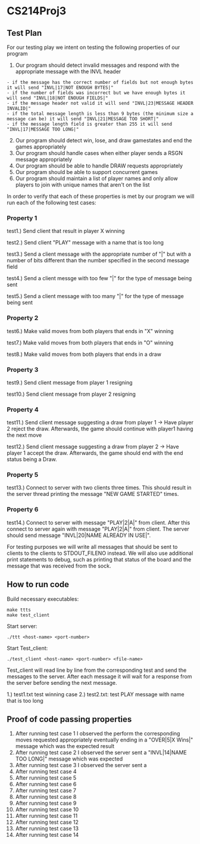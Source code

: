 # CS214Proj3

## Test Plan
  
  For our testing play we intent on testing the following properties of our program
  
  1. Our program should detect invalid messages and respond with the appropriate message with the INVL header
 
    - if the message has the correct number of fields but not enough bytes it will send "INVL|17|NOT ENOUGH BYTES|"
    - if the number of fields was incorrect but we have enough bytes it will send "INVL|18|NOT ENOUGH FIELDS|"
    - if the message header not valid it will send "INVL|23|MESSAGE HEADER INVALID|"
    - if the total message length is less than 9 bytes (the minimum size a message can be) it will send "INVL|21|MESSAGE TOO SHORT|"
    - if the message length field is greater than 255 it will send "INVL|17|MESSAGE TOO LONG|"
    
  2. Our program should detect win, lose, and draw gamestates and end the games appropriately
  3. Our program should handle cases when either player sends a RSGN message appropriately
  4. Our program should be able to handle DRAW requests appropriately
  5. Our program should be able to support concurrent games
  6. Our program should maintain a list of player names and only allow players to join with unique names that aren't on the list

  In order to verify that each of these properties is met by our program we will run each of the following test cases: 
  
  ### Property 1
  
  test1.) Send client that result in player X winning 
  
  test2.) Send client "PLAY" message with a name that is too long 
  
  test3.) Send a client message with the appropriate number of "|" but with a number of bits different than the number specified in the second message field
  
  test4.) Send a client messge with too few "|" for the type of message being sent
  
  test5.) Send a client message with too many "|" for the type of message being sent
  
  ### Property 2
  
  test6.) Make valid moves from both players that ends in "X" winning 
  
  test7.) Make valid moves from both players that ends in "O" winning
  
  test8.) Make valid moves from both players that ends in a draw
 
  ### Property 3 
  
  test9.) Send client message from player 1 resigning 
  
  test10.) Send client message from player 2 resigning
  
  ### Property 4
  
  test11.) Send client message suggesting a draw from player 1
             -> Have player 2 reject the draw. Afterwards, the game should continue with player1 having the next move
             
  test12.) Send client message suggesting a draw from player 2
             -> Have player 1 accept the draw. Afterwards, the game should end with the end status being a Draw.
  
  
  ### Property 5
  
  test13.) Connect to server with two clients three times. This should result in the server thread printing the message "NEW GAME STARTED" times.
  
  ### Property 6
  
  test14.) Connect to server with message "PLAY|2|A|" from client. After this connect to server again with message "PLAY|2|A|" from client. The server should send message "INVL|20|NAME ALREADY IN USE|".
  
  For testing purposes we will write all messages that should be sent to clients to the clients to STDOUT_FILENO instead. We will also use additional print statements to debug, such as printing that status of the board and the message that was received from the sock.
  
## How to run code

  Build necessary executables:
  ```
  make ttts
  make test_client
  ```

  Start server:
  ```
  ./ttt <host-name> <port-number>
  ```

  Start Test_client: 
  ```
  ./test_client <host-name> <port-number> <file-name>
  ```

  Test_client will read line by line from the corresponding test <file-name> and send the messages to the server. After each message it will wait for a response from the server before sending the next message.

  1.) test1.txt test winning case
  2.) test2.txt: test PLAY message with name that is too long

## Proof of code passing properties
  1. After running test case 1 I observed the perform the corresponding moves requested appropriately eventually ending in a "OVER|5|X Wins|" message which was the expected result
  2. After running test case 2 I observed the server sent a "INVL|14|NAME TOO LONG|" message which was expected
  3. After running test case 3 I observed the server sent a 
  4. After running test case 4
  5. After running test case 5
  6. After running test case 6
  7. After running test case 7
  8. After running test case 8
  9. After running test case 9
  10. After running test case 10
  11. After running test case 11
  12. After running test case 12
  13. After running test case 13
  14. After running test case 14

